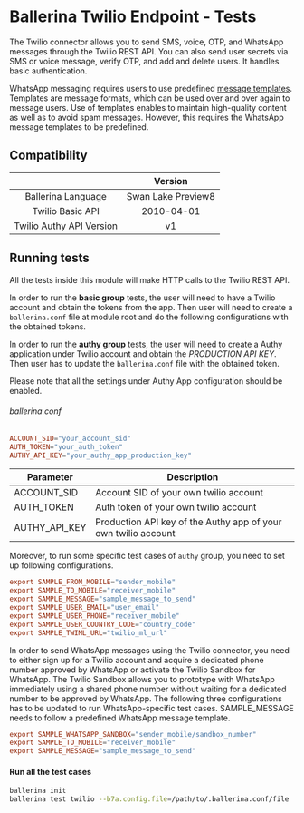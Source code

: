 # Ballerina Twilio Endpoint - Tests

The Twilio connector allows you to send SMS, voice, OTP, and WhatsApp messages through the Twilio REST API. You can also send user secrets via SMS or voice message, verify OTP, and add and delete users. It handles basic authentication.

WhatsApp messaging requires users to use predefined [message templates](https://www.twilio.com/docs/sms/whatsapp/tutorial/send-whatsapp-notification-messages-templates). Templates are message formats, which can be used over and over again to message users. Use of templates enables to maintain high-quality content as well as to avoid spam messages. However, this requires the WhatsApp message templates to be predefined.

## Compatibility

|                          |    Version         |
|:------------------------:|:------------------:|
| Ballerina Language       | Swan Lake Preview8 |
| Twilio Basic API         | 2010-04-01         |
| Twilio Authy API Version | v1                 |

## Running tests

All the tests inside this module will make HTTP calls to the Twilio REST API.

In order to run the **basic group** tests, the user will need to have a Twilio account and obtain the tokens from the app.
Then user will need to create a `ballerina.conf` file at module root and do the following configurations with the obtained tokens.

In order to run the **authy group** tests, the user will need to create a Authy application under Twilio account and obtain the _PRODUCTION API KEY_. Then user has to update the `ballerina.conf` file with the obtained token.

Please note that all the settings under Authy App configuration should be enabled.

###### ballerina.conf

```ballerina.conf
ACCOUNT_SID="your_account_sid"
AUTH_TOKEN="your_auth_token"
AUTHY_API_KEY="your_authy_app_production_key"
```

| Parameter       | Description                                                                                  |
| --------------- | -------------------------------------------------------------------------------------------- |
| ACCOUNT_SID     | Account SID of your own twilio account                                                       |
| AUTH_TOKEN      | Auth token of your own twilio account                                                        |
| AUTHY_API_KEY   | Production API key of the Authy app of your own twilio account                               |

Moreover, to run some specific test cases of `authy` group, you need to set up following configurations.

```ballerina.conf
export SAMPLE_FROM_MOBILE="sender_mobile"
export SAMPLE_TO_MOBILE="receiver_mobile"
export SAMPLE_MESSAGE="sample_message_to_send"
export SAMPLE_USER_EMAIL="user_email"
export SAMPLE_USER_PHONE="receiver_mobile"
export SAMPLE_USER_COUNTRY_CODE="country_code"
export SAMPLE_TWIML_URL="twilio_ml_url"
```

In order to send WhatsApp messages using the Twilio connector, you need to either sign up for a Twilio account and acquire a dedicated phone number approved by WhatsApp or activate the Twilio Sandbox for WhatsApp. The Twilio Sandbox allows you to prototype with WhatsApp immediately using a shared phone number without waiting for a dedicated number to be approved by WhatsApp. The following three configurations has to be updated to run WhatsApp-specific test cases. SAMPLE_MESSAGE needs to follow a predefined WhatsApp message template.

```ballerina.conf
export SAMPLE_WHATSAPP_SANDBOX="sender_mobile/sandbox_number"
export SAMPLE_TO_MOBILE="receiver_mobile"
export SAMPLE_MESSAGE="sample_message_to_send"
```

#### Run all the test cases

```sh
ballerina init
ballerina test twilio --b7a.config.file=/path/to/.ballerina.conf/file
```
